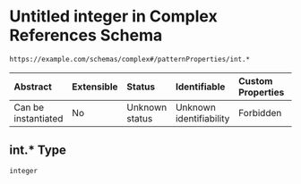 # Untitled integer in Complex References Schema

```txt
https://example.com/schemas/complex#/patternProperties/int.*
```



| Abstract            | Extensible | Status         | Identifiable            | Custom Properties | Additional Properties | Access Restrictions | Defined In                                                                              |
| :------------------ | :--------- | :------------- | :---------------------- | :---------------- | :-------------------- | :------------------ | :-------------------------------------------------------------------------------------- |
| Can be instantiated | No         | Unknown status | Unknown identifiability | Forbidden         | Allowed               | none                | [complex.schema.json*](../generated-schemas/complex.schema.json "open original schema") |

## int.\* Type

`integer`
